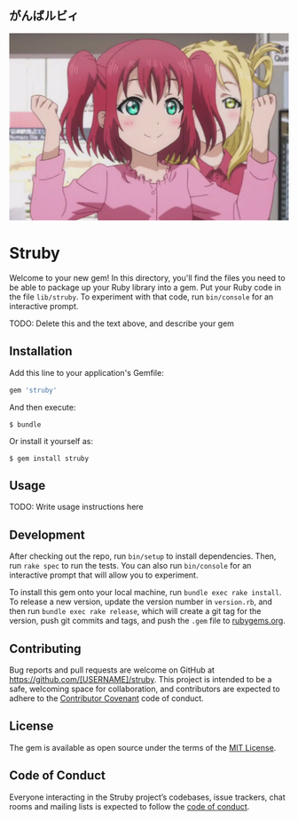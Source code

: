 
## がんばルビィ
![がんばルビィ](https://raw.githubusercontent.com/aimerald/struby/master/images/do_your_rubesty.jpg?token=AHmiDaD_Kv_M-nkcmKKQTUH2vyeZdjaGks5bnR89wA%3D%3D)

# Struby

Welcome to your new gem! In this directory, you'll find the files you need to be able to package up your Ruby library into a gem. Put your Ruby code in the file `lib/struby`. To experiment with that code, run `bin/console` for an interactive prompt.

TODO: Delete this and the text above, and describe your gem

## Installation

Add this line to your application's Gemfile:

```ruby
gem 'struby'
```

And then execute:

    $ bundle

Or install it yourself as:

    $ gem install struby

## Usage

TODO: Write usage instructions here

## Development

After checking out the repo, run `bin/setup` to install dependencies. Then, run `rake spec` to run the tests. You can also run `bin/console` for an interactive prompt that will allow you to experiment.

To install this gem onto your local machine, run `bundle exec rake install`. To release a new version, update the version number in `version.rb`, and then run `bundle exec rake release`, which will create a git tag for the version, push git commits and tags, and push the `.gem` file to [rubygems.org](https://rubygems.org).

## Contributing

Bug reports and pull requests are welcome on GitHub at https://github.com/[USERNAME]/struby. This project is intended to be a safe, welcoming space for collaboration, and contributors are expected to adhere to the [Contributor Covenant](http://contributor-covenant.org) code of conduct.

## License

The gem is available as open source under the terms of the [MIT License](https://opensource.org/licenses/MIT).

## Code of Conduct

Everyone interacting in the Struby project’s codebases, issue trackers, chat rooms and mailing lists is expected to follow the [code of conduct](https://github.com/[USERNAME]/struby/blob/master/CODE_OF_CONDUCT.md).
